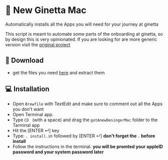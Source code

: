 #  New Ginetta Mac
Automatically installs all the Apps you will need for your journey at ginetta

This script is meant to automate some parts of the onboarding at ginetta, so
by design this is very opinionated. If you are looking for are more generic version
visit the [original project](https://github.com/meodai/gotAnewDesignerMac)

## 💾 Download
- get the files you need [here](https://github.com/ginetta/newGinettaMac/archive/master.zip) and extract them

## 💻 Installation
- Open `Brewfile` with TextEdit and make sure to comment out all the Apps you don't want
- Open Terminal app.
- Type `CD ` (with a space) and drag the `gotAnewDesingerMac` folder to the Tarminal app
- Hit the [ENTER ↵] key
- Type: `. install.sh` followed by [ENTER ↵] **don't forget the `.` before install**
- Follow the instructions in the terminal. **you will be promted your appleID password and your system password later**
